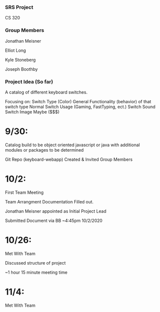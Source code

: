 ### SRS Project
CS 320

### Group Members

Jonathan Meisner

Elliot Long

Kyle Stoneberg

Joseph Boothby


### Project Idea (So far)

A catalog of different keyboard switches. 

Focusing on:
    Switch Type (Color)
        General Functionality (behavior) of that switch type
    Normal Switch Usage (Gaming, FastTyping, ect.)
    Switch Sound
    Switch Image
    Maybe ($$$)

# 9/30:

Catalog build to be object oriented javascript or java with additional modules or packages to be determined

Git Repo (keyboard-webapp) Created & Invited Group Members

# 10/2:

First Team Meeting

Team Arrangment Documentation Filled out.

Jonathan Meisner appointed as Initial Project Lead

Submitted Document via BB ~4:45pm 10/2/2020

# 10/26:

Met With Team

Discussed structure of project

~1 hour 15 minute meeting time

# 11/4:

Met With Team
